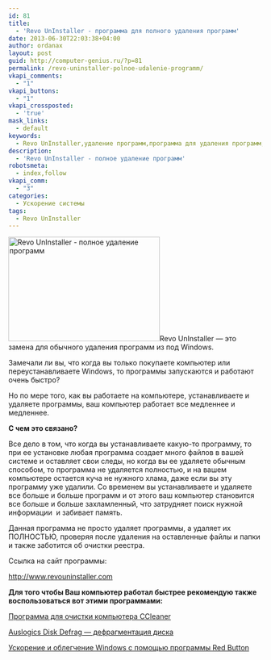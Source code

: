 ```yaml
---
id: 81
title:
  - 'Revo UnInstaller - программа для полного удаления программ'
date: 2013-06-30T22:03:38+04:00
author: ordanax
layout: post
guid: http://computer-genius.ru/?p=81
permalink: /revo-uninstaller-polnoe-udalenie-programm/
vkapi_comments:
  - "1"
vkapi_buttons:
  - "1"
vkapi_crossposted:
  - 'true'
mask_links:
  - default
keywords:
  - Revo UnInstaller,удаление программ,программа для удаления программ,программа для полного удаления программ
description:
  - 'Revo UnInstaller - полное удаление программ'
robotsmeta:
  - index,follow
vkapi_comm:
  - "3"
categories:
  - Ускорение системы
tags:
  - Revo UnInstaller
---
```

[<img loading="lazy" class="alignleft size-medium wp-image-232" src="http://computer-genius.ru/wp-content/uploads/2013/06/screenshot_14-05-07_17-21-53-300x207.png" alt="Revo UnInstaller - полное удаление программ" width="300" height="207" />](http://computer-genius.ru/wp-content/uploads/2013/06/screenshot_14-05-07_17-21-53.png)Revo UnInstaller &#8212; это замена для обычного удаления программ из под Windows.

Замечали ли вы, что когда вы только покупаете компьютер или переустанавливаете Windows, то программы запускаются и работают очень быстро?

Но по мере того, как вы работаете на компьютере, устанавливаете и удаляете программы, ваш компьютер работает все медленнее и медленнее.<!--more-->

**С чем это связано?**

Все дело в том, что когда вы устанавливаете какую-то программу, то при ее установке любая программа создает много файлов в вашей системе и оставляет свои следы, но когда вы ее удаляете обычным способом, то программа не удаляется полностью, и на вашем компьютере остается куча не нужного хлама, даже если вы эту программу уже удалили. Со временем вы устанавливаете и удаляете все больше и больше программ и от этого ваш компьютер становится все больше и больше захламленный, что затрудняет поиск нужной информации  и забивает память.

Данная программа не просто удаляет программы, а удаляет их ПОЛНОСТЬЮ, проверяя после удаления на оставленные файлы и папки и также заботится об очистки реестра.

Ссылка на сайт программы:

<a href="http://www.revouninstaller.com/revo_uninstaller_free_download.html" target="_blank">http://www.revouninstaller.com</a>



**Для того чтобы Ваш компьютер работал быстрее рекомендую также воспользоваться вот этими программами:**

<a href="http://computer-genius.ru/programma-dlya-ochistki-kompyutera/" target="_blank">Программа для очистки компьютера CCleaner</a>

<a href="http://computer-genius.ru/auslogics-disk-defrag/" target="_blank">Auslogics Disk Defrag — дефрагментация диска</a>

<a href="http://computer-genius.ru/uskorenie-i-oblegchenie-windows/" target="_blank">Ускорение и облегчение Windows с помощью программы Red Button</a>

&nbsp;

&nbsp;
